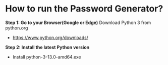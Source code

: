 # How to run the Password Generator?

**Step 1: Go to your Browser(Google or Edge)**
Download Python 3 from python.org
- https://www.python.org/downloads/

**Step 2: Install the latest Python version**
- Install python-3-13.0-amd64.exe 


  
